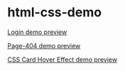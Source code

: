 # html-css-demo
[Login demo preview](https://youngcong.github.io/html-css-demo/Login/)

[Page-404 demo preview](https://youngcong.github.io/html-css-demo/Page-404/)

[CSS Card Hover Effect demo preview](https://youngcong.github.io/html-css-demo/CSSCardHoverEffect/)